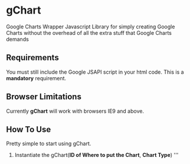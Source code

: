 # gChart
Google Charts Wrapper Javascript Library for simply creating Google Charts without the overhead of all the extra stuff that Google Charts demands

## Requirements
You must still include the Google JSAPI script in your html code. This is a __mandatory__ requirement.

## Browser Limitations
Currently __gChart__ will work with browsers IE9 and above.

## How To Use
Pretty simple to start using gChart.
1. Instantiate the gChart(__ID of Where to put the Chart__, __Chart Type__)
'''<script type="application/javascript">
    var g = new gChart('chart', 'column');
2. Add the Data to the chart
'''g.data = { cols: [{id: 'col1', label: 'labels here', type: 'string'},{id: 'col2', label: 'Another label', type: 'number'},{id: 'col3', label: 'Yet Another label', type: 'number'}], rows: [{c: [ {v: 'Realm-1'}, {v: 3 }, {v: 2 }] }] };
3. Then call the __show()__ method
'''g.show();

That is all that is required you can add other options that I will describe later. 

## License
Google owns the Google Visualization library and it owns anything to do with that library.
gChart is Creative Commons 1.0 please use, modify, distribute, and have fun!